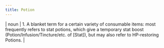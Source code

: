 ```yaml
---
title: Potion
---
```

| noun | 1.  	A blanket term for a certain variety of consumable items: most frequently refers to stat potions, which give a temporary stat boost (Potion/Infusion/Tincture/etc. of [Stat]), but may also refer to HP-restoring Potions.	|